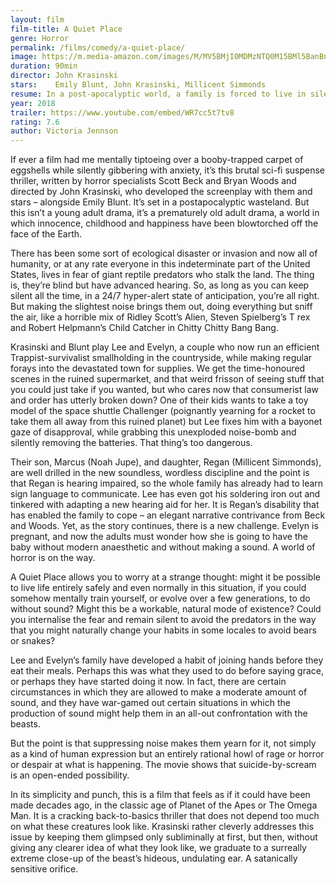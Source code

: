 ```yaml
---
layout: film
film-title: A Quiet Place
genre: Horror
permalink: /films/comedy/a-quiet-place/
image: https://m.media-amazon.com/images/M/MV5BMjI0MDMzNTQ0M15BMl5BanBnXkFtZTgwMTM5NzM3NDM@._V1_UX182_CR0,0,182,268_AL_.jpg
duration: 90min
director: John Krasinski
stars:    Emily Blunt, John Krasinski, Millicent Simmonds 
resume: In a post-apocalyptic world, a family is forced to live in silence while hiding from monsters with ultra-sensitive hearing.
year: 2018
trailer: https://www.youtube.com/embed/WR7cc5t7tv8
rating: 7.6
author: Victoria Jennson
---
```


If ever a film had me mentally tiptoeing over a booby-trapped carpet of eggshells while silently gibbering with anxiety, it’s this brutal sci-fi suspense thriller, written by horror specialists Scott Beck and Bryan Woods and directed by John Krasinski, who developed the screenplay with them and stars – alongside Emily Blunt. It’s set in a postapocalyptic wasteland. But this isn’t a young adult drama, it’s a prematurely old adult drama, a world in which innocence, childhood and happiness have been blowtorched off the face of the Earth.

There has been some sort of ecological disaster or invasion and now all of humanity, or at any rate everyone in this indeterminate part of the United States, lives in fear of giant reptile predators who stalk the land. The thing is, they’re blind but have advanced hearing. So, as long as you can keep silent all the time, in a 24/7 hyper-alert state of anticipation, you’re all right. But making the slightest noise brings them out, doing everything but sniff the air, like a horrible mix of Ridley Scott’s Alien, Steven Spielberg’s T rex and Robert Helpmann’s Child Catcher in Chitty Chitty Bang Bang.

Krasinski and Blunt play Lee and Evelyn, a couple who now run an efficient Trappist-survivalist smallholding in the countryside, while making regular forays into the devastated town for supplies. We get the time-honoured scenes in the ruined supermarket, and that weird frisson of seeing stuff that you could just take if you wanted, but who cares now that consumerist law and order has utterly broken down? One of their kids wants to take a toy model of the space shuttle Challenger (poignantly yearning for a rocket to take them all away from this ruined planet) but Lee fixes him with a bayonet gaze of disapproval, while grabbing this unexploded noise-bomb and silently removing the batteries. That thing’s too dangerous.

Their son, Marcus (Noah Jupe), and daughter, Regan (Millicent Simmonds), are well drilled in the new soundless, wordless discipline and the point is that Regan is hearing impaired, so the whole family has already had to learn sign language to communicate. Lee has even got his soldering iron out and tinkered with adapting a new hearing aid for her. It is Regan’s disability that has enabled the family to cope – an elegant narrative contrivance from Beck and Woods. Yet, as the story continues, there is a new challenge. Evelyn is pregnant, and now the adults must wonder how she is going to have the baby without modern anaesthetic and without making a sound. A world of horror is on the way.

A Quiet Place allows you to worry at a strange thought: might it be possible to live life entirely safely and even normally in this situation, if you could somehow mentally train yourself, or evolve over a few generations, to do without sound? Might this be a workable, natural mode of existence? Could you internalise the fear and remain silent to avoid the predators in the way that you might naturally change your habits in some locales to avoid bears or snakes?

Lee and Evelyn’s family have developed a habit of joining hands before they eat their meals. Perhaps this was what they used to do before saying grace, or perhaps they have started doing it now. In fact, there are certain circumstances in which they are allowed to make a moderate amount of sound, and they have war-gamed out certain situations in which the production of sound might help them in an all-out confrontation with the beasts.

But the point is that suppressing noise makes them yearn for it, not simply as a kind of human expression but an entirely rational howl of rage or horror or despair at what is happening. The movie shows that suicide-by-scream is an open-ended possibility.

In its simplicity and punch, this is a film that feels as if it could have been made decades ago, in the classic age of Planet of the Apes or The Omega Man. It is a cracking back-to-basics thriller that does not depend too much on what these creatures look like. Krasinski rather cleverly addresses this issue by keeping them glimpsed only subliminally at first, but then, without giving any clearer idea of what they look like, we graduate to a surreally extreme close-up of the beast’s hideous, undulating ear. A satanically sensitive orifice.
